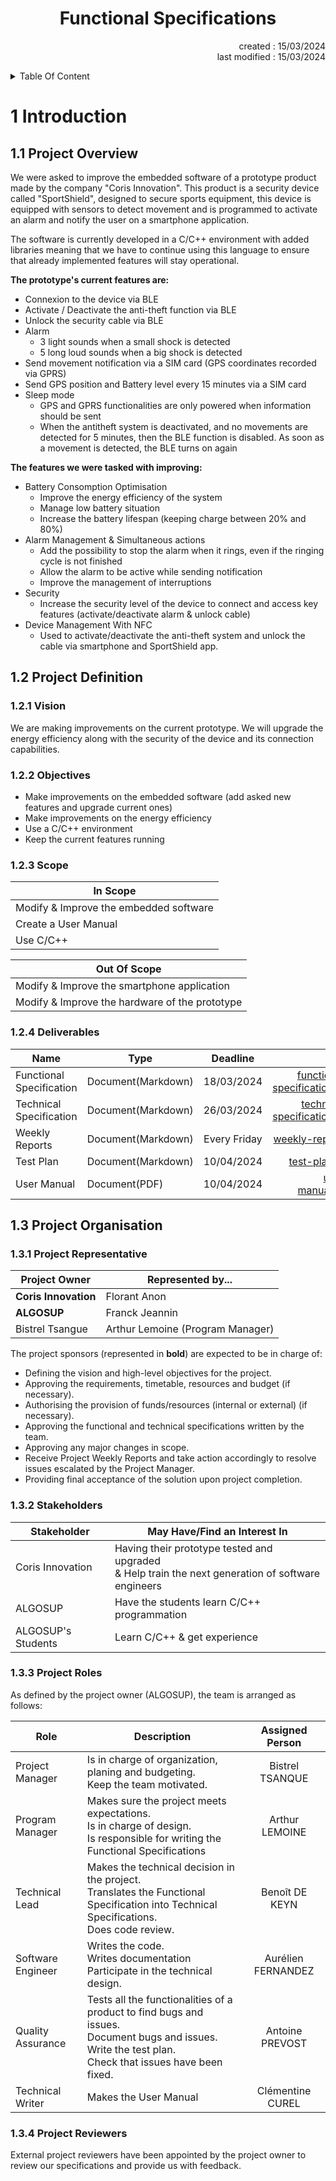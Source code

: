 # <h1 align="center">Functional Specifications</h1>

<p align="right">created : 15/03/2024<br>last modified : 15/03/2024</p>

<details>
<summary>Table Of Content</summary>



</details>

# 1 Introduction

## 1.1 Project Overview

We were asked to improve the embedded software of a prototype product made by the company "Coris Innovation". This product is a security device called "SportShield", designed to secure sports equipment, this device is equipped with sensors to detect movement and is programmed to activate an alarm and notify the user on a smartphone application.

The software is currently developed in a C/C++ environment with added libraries meaning that we have to continue using this language to ensure that already implemented features will stay operational.

**The prototype's current features are:**

- Connexion to the device via BLE
- Activate / Deactivate the anti-theft function via BLE
- Unlock the security cable via BLE
- Alarm
    - 3 light sounds when a small shock is detected
    - 5 long loud sounds when a big shock is detected
- Send movement notification via a SIM card (GPS coordinates recorded via GPRS)
- Send GPS position and Battery level every 15 minutes via a SIM card
- Sleep mode 
    - GPS and GPRS functionalities are only powered when information should be sent
    - When the antitheft system is deactivated, and no movements are detected for 5 minutes, then the BLE function is disabled. As soon as a movement is detected, the BLE turns on again

**The features we were tasked with improving:**

- Battery Consomption Optimisation
    - Improve the energy efficiency of the system
    - Manage low battery situation
    - Increase the battery lifespan (keeping charge between 20% and 80%)
- Alarm Management & Simultaneous actions
    - Add the possibility to stop the alarm when it rings, even if the ringing cycle is not finished
    - Allow the alarm to be active while sending notification
    - Improve the management of interruptions
- Security
    - Increase the security level of the device to connect and access key features (activate/deactivate alarm & unlock cable)
- Device Management With NFC
    - Used to activate/deactivate the anti-theft system and unlock the cable via smartphone and SportShield app.

## 1.2 Project Definition

### 1.2.1 Vision

We are making improvements on the current prototype. We will upgrade the energy efficiency along with the security of the device and its connection capabilities.

### 1.2.2 Objectives

- Make improvements on the embedded software (add asked new features and upgrade current ones)
- Make improvements on the energy efficiency
- Use a C/C++ environment
- Keep the current features running

### 1.2.3 Scope

| In Scope |
| --- |
| Modify & Improve the embedded software |
| Create a User Manual |
| Use C/C++ |

| Out Of Scope |
| --- |
| Modify & Improve the smartphone application |
| Modify & Improve the hardware of the prototype |

### 1.2.4 Deliverables

| Name | Type | Deadline | Link |
| --- | --- | :-: | -: |
| Functional Specification | Document(Markdown) | 18/03/2024 | [functional-specification.md](./functional-specification.md) |
| Technical Specification | Document(Markdown) | 26/03/2024 | [technical-specification.md](./functional-specification.md) |
| Weekly Reports | Document(Markdown) | Every Friday | [weekly-reports/](./management/weekly-reports/) |
| Test Plan | Document(Markdown) | 10/04/2024 | [test-plan.md](./qa/test-plan.md) |
| User Manual | Document(PDF) | 10/04/2024 | [user-manual.pdf](./functional-specification.md) |

## 1.3 Project Organisation

### 1.3.1 Project Representative

| Project Owner | Represented by... |
| --- | --- |
| **Coris Innovation** | Florant Anon |
| **ALGOSUP** | Franck Jeannin |
| Bistrel Tsangue | Arthur Lemoine (Program Manager) |

The project sponsors (represented in **bold**) are expected to be in charge of:
- Defining the vision and high-level objectives for the project.
- Approving the requirements, timetable, resources and budget (if necessary).
- Authorising the provision of funds/resources (internal or external) (if necessary).
- Approving the functional and technical specifications written by the team.
- Approving any major changes in scope.
- Receive Project Weekly Reports and take action accordingly to resolve issues escalated by the Project Manager.
- Providing final acceptance of the solution upon project completion.

### 1.3.2 Stakeholders

| Stakeholder | May Have/Find an Interest In |
| --- | --- |
| Coris Innovation | Having their prototype tested and upgraded <br> & Help train the next generation of software engineers |
| ALGOSUP | Have the students learn C/C++ programmation |
| ALGOSUP's Students | Learn C/C++ & get experience |

### 1.3.3 Project Roles

As defined by the project owner (ALGOSUP), the team is arranged as follows:

| Role | Description | Assigned Person |
| --- | --- | :-: |
| Project Manager | Is in charge of organization, planing and budgeting.<br>Keep the team motivated. | Bistrel TSANQUE |
| Program Manager | Makes sure the project meets expectations. <br> Is in charge of design. <br> Is responsible for writing the Functional Specifications | Arthur LEMOINE |
| Technical Lead | Makes the technical decision in the project.<br>Translates the Functional Specification into Technical Specifications.<br>Does code review. | Benoît DE KEYN |
| Software Engineer | Writes the code.<br>Writes documentation<br>Participate in the technical design. | Aurélien FERNANDEZ |
| Quality Assurance | Tests all the functionalities of a product to find bugs and issues.<br>Document bugs and issues.<br>Write the test plan.<br>Check that issues have been fixed. | Antoine PREVOST |
| Technical Writer | Makes the User Manual | Clémentine CUREL |

### 1.3.4 Project Reviewers

External project reviewers have been appointed by the project owner to review our specifications and provide us with feedback.

